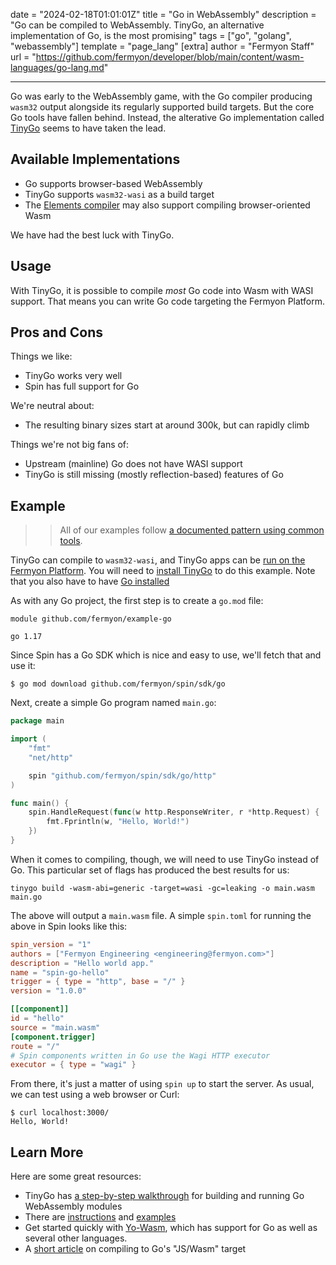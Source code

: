 date = "2024-02-18T01:01:01Z"
title = "Go in WebAssembly"
description = "Go can be compiled to WebAssembly. TinyGo, an alternative implementation of Go, is the most promising"
tags = ["go", "golang", "webassembly"]
template = "page_lang"
[extra]
author = "Fermyon Staff"
url = "https://github.com/fermyon/developer/blob/main/content/wasm-languages/go-lang.md"

---

Go was early to the WebAssembly game, with the Go compiler producing `wasm32` output alongside its regularly supported build targets.
But the core Go tools have fallen behind.
Instead, the alterative Go implementation called [TinyGo](https://tinygo.org/) seems to have taken the lead.

## Available Implementations

- Go supports browser-based WebAssembly
- TinyGo supports `wasm32-wasi` as a build target
- The [Elements compiler](https://www.elementscompiler.com/elements/) may also support compiling browser-oriented Wasm

We have had the best luck with TinyGo.

## Usage

With TinyGo, it is possible to compile _most_ Go code into Wasm with WASI support.
That means you can write Go code targeting the Fermyon Platform.

## Pros and Cons

Things we like:

- TinyGo works very well
- Spin has full support for Go

We're neutral about:

- The resulting binary sizes start at around 300k, but can rapidly climb 

Things we're not big fans of:

- Upstream (mainline) Go does not have WASI support
- TinyGo is still missing (mostly reflection-based) features of Go

## Example

>> All of our examples follow [a documented pattern using common tools](/wasm-languages/about-examples).

TinyGo can compile to `wasm32-wasi`, and TinyGo apps can be [run on the Fermyon Platform](https://spin.fermyon.dev/go-components/). You will need to [install TinyGo](https://tinygo.org/getting-started/) to do this example. Note that you also have to have [Go installed](https://go.dev/learn/)

As with any Go project, the first step is to create a `go.mod` file:

```
module github.com/fermyon/example-go

go 1.17
```

Since Spin has a Go SDK which is nice and easy to use, we'll fetch that and use it:

```console
$ go mod download github.com/fermyon/spin/sdk/go
```

Next, create a simple Go program named `main.go`:

```go
package main

import (
	"fmt"
	"net/http"

	spin "github.com/fermyon/spin/sdk/go/http"
)

func main() {
	spin.HandleRequest(func(w http.ResponseWriter, r *http.Request) {
		fmt.Fprintln(w, "Hello, World!")
	})
}
```

When it comes to compiling, though, we will need to use TinyGo instead of Go. This particular set of flags has produced the best results for us:

```
tinygo build -wasm-abi=generic -target=wasi -gc=leaking -o main.wasm main.go
```

The above will output a `main.wasm` file. A simple `spin.toml` for running the above in Spin looks like this:

```toml
spin_version = "1"
authors = ["Fermyon Engineering <engineering@fermyon.com>"]
description = "Hello world app."
name = "spin-go-hello"
trigger = { type = "http", base = "/" }
version = "1.0.0"

[[component]]
id = "hello"
source = "main.wasm"
[component.trigger]
route = "/"
# Spin components written in Go use the Wagi HTTP executor
executor = { type = "wagi" }
```

From there, it's just a matter of using `spin up` to start the server. As usual, we can test using a web browser or Curl:

```console
$ curl localhost:3000/
Hello, World!
```

## Learn More

Here are some great resources:

- TinyGo has [a step-by-step walkthrough](https://tinygo.org/docs/guides/webassembly/) for building and running Go WebAssembly modules
- There are [instructions](https://spin.fermyon.dev/go-components/) and [examples](https://github.com/fermyon/spin-kitchensink)
- Get started quickly with [Yo-Wasm](https://github.com/deislabs/yo-wasm), which has support for Go as well as several other languages.
- A [short article](https://golangbot.com/webassembly-using-go/) on compiling to Go's "JS/Wasm" target